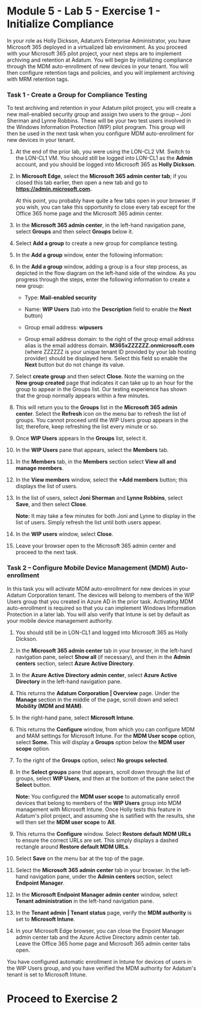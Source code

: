 # Module 5 - Lab 5 - Exercise 1 - Initialize Compliance 

In your role as Holly Dickson, Adatum’s Enterprise Administrator, you have Microsoft 365 deployed in a virtualized lab environment. As you proceed with your Microsoft 365 pilot project, your next steps are to implement archiving and retention at Adatum. You will begin by initializing compliance through the MDM auto-enrollment of new devices in your tenant. You will then configure retention tags and policies, and you will implement archiving with MRM retention tags. 

### Task 1 - Create a Group for Compliance Testing

To test archiving and retention in your Adatum pilot project, you will create a new mail-enabled security group and assign two users to the group – Joni Sherman and Lynne Robbins. These will be your two test users involved in the Windows Information Protection (WIP) pilot program. This group will then be used in the next task when you configure MDM auto-enrollment for new devices in your tenant. 

1. At the end of the prior lab, you were using the LON-CL2 VM. Switch to the LON-CL1 VM. You should still be logged into LON-CL1 as the **Admin** account, and you should be logged into Microsoft 365 as **Holly Dickson**. 

2. In **Microsoft Edge**, select the **Microsoft 365 admin center tab**; if you closed this tab earlier, then open a new tab and go to **https://admin.microsoft.com.** <br/>

	At this point, you probably have quite a few tabs open in your browser. If you wish, you can take this opportunity to close every tab except for the Office 365 home page and the Microsoft 365 admin center.

3. In the **Microsoft 365 admin center**, in the left-hand navigation pane, select **Groups** and then select **Groups** below it.

4. Select **Add a group** to create a new group for compliance testing. 

5. In the **Add a group** window, enter the following information:

6. In the **Add a group** window, adding a group is a four step process, as depicted in the flow diagram on the left-hand side of the window. As you progress through the steps, enter the following information to create a new group:

	- Type: **Mail-enabled security**

	- Name: **WIP Users** (tab into the **Description** field to enable the **Next** button)

	- Group email address: **wipusers**

	- Group email address domain: to the right of the group email address alias is the email address domain. **M365xZZZZZZ.onmicrosoft.com** (where ZZZZZZ is your unique tenant ID provided by your lab hosting provider) should be displayed here. Select this field so enable the **Next** button but do not change its value.

7. Select **create group** and then select **Close**. Note the warning on the **New group created** page that indicates it can take up to an hour for the group to appear in the Groups list. Our testing experience has shown that the group normally appears within a few minutes.

8. This will return you to the **Groups** list in the **Microsoft 365 admin center**. Select the **Refresh** icon on the menu bar to refresh the list of groups. You cannot proceed until the WIP Users group appears in the list; therefore, keep refreshing the list every minute or so.

9. Once **WIP Users** appears In the **Groups** list, select it.

10. In the **WIP Users** pane that appears, select the **Members** tab. 

11. In the **Members** tab, in the **Members** section select **View all and manage members**.

12. In the **View members** window, select the **+Add members** button; this displays the list of users.

13. In the list of users, select **Joni Sherman** and **Lynne Robbins**, select **Save**, and then select **Close**.  <br/>

	‎**Note:** It may take a few minutes for both Joni and Lynne to display in the list of users. Simply refresh the list until both users appear.

14. In the **WIP users** window, select **Close**.

15. Leave your browser open to the Microsoft 365 admin center and proceed to the next task.


### Task 2 – Configure Mobile Device Management (MDM) Auto-enrollment

In this task you will activate MDM auto-enrollment for new devices in your Adatum Corporation tenant. The devices will belong to members of the WIP Users group that you created in Azure AD in the prior task. Activating MDM auto-enrollment is required so that you can implement Windows Information Protection in a later lab. You will also verify that Intune is set by default as your mobile device management authority. 

1. You should still be in LON-CL1 and logged into Microsoft 365 as Holly Dickson. 

2. In the **Microsoft 365 admin center** tab in your browser, in the left-hand navigation pane, select **Show all** (if necessary), and then in the **Admin centers** section, select **Azure Active Directory**.

3. In the **Azure Active Directory admin center**, select **Azure Active Directory** in the left-hand navigation pane.

4. This returns the **Adatum Corporation | Overview** page. Under the **Manage** section in the middle of the page, scroll down and select **Mobility (MDM and MAM)**.

5. In the right-hand pane, select **Microsoft Intune**.

6. This returns the **Configure** window, from which you can configure MDM and MAM settings for Microsoft Intune. For the **MDM User scope** option, select **Some.** This will display a **Groups** option below the **MDM user scope** option. 

7. To the right of the **Groups** option, select **No groups selected**. 

8. In the **Select groups** pane that appears, scroll down through the list of groups, select **WIP Users**, and then at the bottom of the pane select the **Select** button. <br/>

	**Note:** You configured the **MDM user scope** to automatically enroll devices that belong to members of the **WIP Users** group into MDM management with Microsoft Intune. Once Holly tests this feature in Adatum's pilot project, and assuming she is satified with the results, she will then set the **MDM user scope** to **All**.
	
9. This returns the **Configure** window. Select **Restore default MDM URLs** to ensure the correct URLs are set. This simply displays a dashed rectangle around **Restore default MDM URLs**.

10. Select **Save** on the menu bar at the top of the page.

11. Select the **Microsoft 365 admin center** tab in your browser. In the left-hand navigation pane, under the **Admin centers** section, select **Endpoint Manager**.

12. In the **Microsoft Endpoint Manager admin center** window, select **Tenant administration** in the left-hand navigation pane.

13. In the **Tenant admin | Tenant status** page, verify the **MDM authority** is set to **Microsoft Intune**.

14. In your Microsoft Edge browser, you can close the Enpoint Manager admin center tab and the Azure Active Directory admin center tab. Leave the Office 365 home page and Microsoft 365 admin center tabs open.

You have configured automatic enrollment in Intune for devices of users in the WIP Users group, and you have verified the MDM authority for Adatum's tenant is set to Microsoft Intune.


# Proceed to Exercise 2
